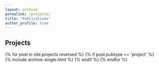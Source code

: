 ```yaml
---
layout: archive
permalink: /projects/
title: "Publications"
author_profile: true
---
```


<h2>Projects</h2>
  {% for post in site.projects reversed %} 
    {% if post.pubtype == 'project' %} 
      {% include archive-single.html %} 
    {% endif %}
  {% endfor %}
